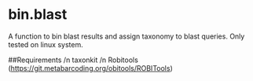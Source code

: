 # bin.blast

A function to bin blast results and assign taxonomy to blast queries. Only tested on linux system.

##Requirements /n
taxonkit /n
Robitools (https://git.metabarcoding.org/obitools/ROBITools)


